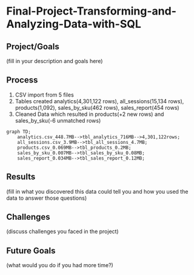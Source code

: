 # Final-Project-Transforming-and-Analyzing-Data-with-SQL

## Project/Goals
(fill in your description and goals here)

## Process
1. CSV import from 5 files
2. Tables created analytics(4,301,122 rows), all_sessions(15,134 rows), products(1,092), sales_by_sku(462 rows), sales_report(454 rows)
3. Cleaned Data which resulted in products(+2 new rows) and sales_by_sku(-6 unmatched rows)

```mermaid
graph TD;
    analytics.csv_448.7MB-->tbl_analytics_716MB-->4,301,122rows;
    all_sessions.csv_3.9MB-->tbl_all_sessions_4.7MB;
    products.csv_0.069MB-->tbl_products_0.2MB;
    sales_by_sku_0.007MB-->tbl_sales_by_sku_0.08MB;
    sales_report_0.034MB-->tbl_sales_report_0.12MB;
```

## Results
(fill in what you discovered this data could tell you and how you used the data to answer those questions)

## Challenges 
(discuss challenges you faced in the project)

## Future Goals
(what would you do if you had more time?)
